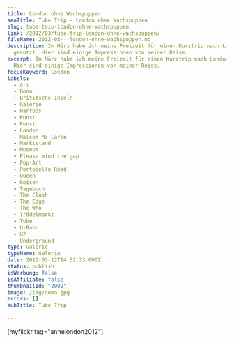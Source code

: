 ```yaml
---
title: London ohne Wachspuppen
seoTitle: Tube Trip - London ohne Wachspuppen
slug: tube-trip-london-ohne-wachspuppen
link: /2012/03/tube-trip-london-ohne-wachspuppen/
fileName: 2012-03---london-ohne-wachspuppen.md
description: Im März habe ich meine Freizeit für einen Kurztrip nach London
  genutzt. Hier sind einige Impressionen von meiner Reise.
excerpt: Im März habe ich meine Freizeit für einen Kurztrip nach London genutzt.
  Hier sind einige Impressionen von meiner Reise.
focusKeyword: London
labels:
  - Art
  - Bono
  - Brititsche Inseln
  - Galerie
  - Harrods
  - Kunst
  - Kunst
  - London
  - Malcom Mc Laren
  - Marktstand
  - Museum
  - Please mind the gap
  - Pop-Art
  - Portobello Road
  - Queen
  - Reisen
  - Tagebuch
  - The Clash
  - The Edge
  - The Who
  - Trödelmarkt
  - Tube
  - U-Bahn
  - U2
  - Underground
type: Galerie
typeName: Galerie
date: 2012-03-12T14:52:33.000Z
status: publish
isWerbung: false
isAffiliate: false
thumbnailId: "2902"
image: /img/demo.jpg
errors: []
subTitle: Tube Trip
  
---
```


[myflickr tag="annelondon2012"]

  